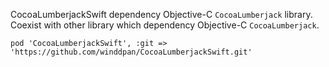 CocoaLumberjackSwift dependency Objective-C `CocoaLumberjack` library.  
Coexist with other library which dependency Objective-C `CocoaLumberjack`.

```
pod 'CocoaLumberjackSwift', :git => 'https://github.com/winddpan/CocoaLumberjackSwift.git'
```

